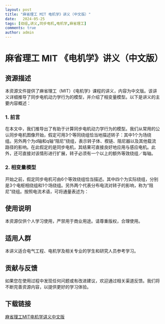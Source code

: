 ```yaml
---
layout: post
title: "麻省理工 MIT 电机学》讲义（中文版）"
date:   2024-05-25
tags: [绕组,讲义,同步电机,电机学,麻省理工]
comments: true
author: admin
---
```

# 麻省理工 MIT 《电机学》讲义（中文版）

## 资源描述

本资源文件提供了麻省理工（MIT）《电机学》课程的讲义，内容为中文版。该讲义详细推导了同步电机动力学行为的模型，并介绍了相变量模型。以下是讲义的主要内容概述：

### 1. 前言
在本文中，我们推导出了有助于计算同步电机动力学行为的模型。我们从常用的公认同步电机图像开始，假定可用3个等同绕组恰当地描述转子：其中1个为场绕组。另外两个为d轴和q轴“阻尼”绕组，表示转子体、楔链、阻尼器以及其他载流路径的影响。在此假定的是同步电机，其结果可直接良好地应用与感应电机。此外，还可直接对该情形进行扩展，转子必须有一个以上的额外等效绕组／每轴。

### 2. 相变量模型
开始之前，假定同步电机可由6个等效绕组恰当描述。其中四个为实际绕组，分别是3个电枢相绕组和1个场绕组。另外两个代表分布电流对转子的影响，称为“阻尼”绕组。按照电流术语，可将通量表述为：

## 使用说明
本资源仅供个人学习使用，严禁用于商业用途。请尊重版权，合理使用。

## 适用人群
本讲义适合电气工程、电机学及相关专业的学生和研究人员参考学习。

## 贡献与反馈
如果您在使用过程中发现任何问题或有改进建议，欢迎通过相关渠道反馈。我们将不断完善资源内容，以提供更好的学习体验。

## 下载链接

[麻省理工MIT电机学讲义中文版](https://pan.quark.cn/s/e60428e9d1f3)